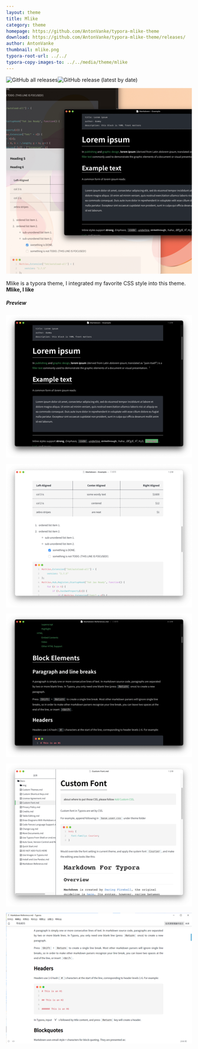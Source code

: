 ```yaml
---
layout: theme
title: Mlike
category: theme
homepage: https://github.com/AntonVanke/typora-mlike-theme
download: https://github.com/AntonVanke/typora-mlike-theme/releases/
author: AntonVanke
thumbnail: mlike.png
typora-root-url: ../../
typora-copy-images-to: ../../media/theme/mlike
---
```


![GitHub all releases](https://img.shields.io/github/downloads/AntonVanke/typora-mlike-theme/total?style=for-the-badge)![GitHub release (latest by date)](https://img.shields.io/github/v/release/AntonVanke/typora-mlike-theme?style=for-the-badge)

![](/media/theme/mlike/mlike.png)

Mlike is a typora theme, I integrated my favorite CSS style into this theme. **Mlike, I like**

##### Preview

![](/media/theme/mlike/mlike-dark-1.png)

![](/media/theme/mlike/mlike-light-1.png)

![](/media/theme/mlike/mlike-dark-2.png)

![](/media/theme/mlike/mlike-light-2.png)

![](/media/theme/mlike/mlike-light-3.png)
